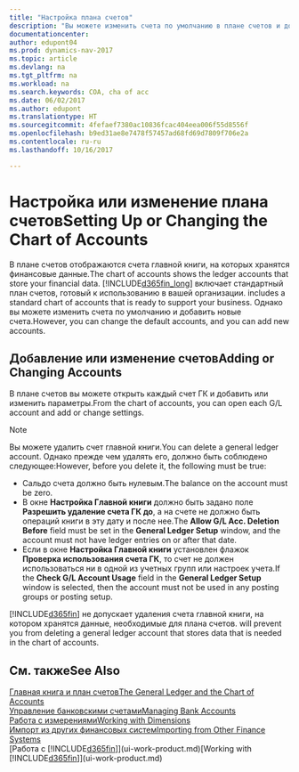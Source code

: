 ```yaml
---
title: "Настройка плана счетов"
description: "Вы можете изменить счета по умолчанию в плане счетов и добавить новые счета."
documentationcenter: 
author: edupont04
ms.prod: dynamics-nav-2017
ms.topic: article
ms.devlang: na
ms.tgt_pltfrm: na
ms.workload: na
ms.search.keywords: COA, cha of acc
ms.date: 06/02/2017
ms.author: edupont
ms.translationtype: HT
ms.sourcegitcommit: 4fefaef7380ac10836fcac404eea006f55d8556f
ms.openlocfilehash: b9ed31ae8e7478f57457ad68fd69d7809f706e2a
ms.contentlocale: ru-ru
ms.lasthandoff: 10/16/2017

---
```

# <a name="setting-up-or-changing-the-chart-of-accounts"></a><span data-ttu-id="f7231-103">Настройка или изменение плана счетов</span><span class="sxs-lookup"><span data-stu-id="f7231-103">Setting Up or Changing the Chart of Accounts</span></span>
<span data-ttu-id="f7231-104">В плане счетов отображаются счета главной книги, на которых хранятся финансовые данные.</span><span class="sxs-lookup"><span data-stu-id="f7231-104">The chart of accounts shows the ledger accounts that store your financial data.</span></span> [!INCLUDE[d365fin_long](includes/d365fin_long_md.md)]<span data-ttu-id="f7231-105"> включает стандартный план счетов, готовый к использованию в вашей организации.</span><span class="sxs-lookup"><span data-stu-id="f7231-105"> includes a standard chart of accounts that is ready to support your business.</span></span>
<span data-ttu-id="f7231-106">Однако вы можете изменить счета по умолчанию и добавить новые счета.</span><span class="sxs-lookup"><span data-stu-id="f7231-106">However, you can change the default accounts, and you can add new accounts.</span></span>  

## <a name="adding-or-changing-accounts"></a><span data-ttu-id="f7231-107">Добавление или изменение счетов</span><span class="sxs-lookup"><span data-stu-id="f7231-107">Adding or Changing Accounts</span></span>
<span data-ttu-id="f7231-108">В плане счетов вы можете открыть каждый счет ГК и добавить или изменить параметры.</span><span class="sxs-lookup"><span data-stu-id="f7231-108">From the chart of accounts, you can open each G/L account and add or change settings.</span></span>

> [!NOTE]  
>   <span data-ttu-id="f7231-109">Вы можете удалить счет главной книги.</span><span class="sxs-lookup"><span data-stu-id="f7231-109">You can delete a general ledger account.</span></span> <span data-ttu-id="f7231-110">Однако прежде чем удалять его, должно быть соблюдено следующее:</span><span class="sxs-lookup"><span data-stu-id="f7231-110">However, before you delete it, the following must be true:</span></span>  

* <span data-ttu-id="f7231-111">Сальдо счета должно быть нулевым.</span><span class="sxs-lookup"><span data-stu-id="f7231-111">The balance on the account must be zero.</span></span>  
* <span data-ttu-id="f7231-112">В окне **Настройка Главной книги** должно быть задано поле **Разрешить удаление счета ГК до**, а на счете не должно быть операций книги в эту дату и после нее.</span><span class="sxs-lookup"><span data-stu-id="f7231-112">The **Allow G/L Acc. Deletion Before** field must be set in the **General Ledger Setup** window, and the account must not have ledger entries on or after that date.</span></span>  
* <span data-ttu-id="f7231-113">Если в окне **Настройка Главной книги** установлен флажок **Проверка использования счета ГК**, то счет не должен использоваться ни в одной из учетных групп или настроек учета.</span><span class="sxs-lookup"><span data-stu-id="f7231-113">If the **Check G/L Account Usage** field in the **General Ledger Setup** window is selected, then the account must not be used in any posting groups or posting setup.</span></span>  

[!INCLUDE[d365fin](includes/d365fin_md.md)]<span data-ttu-id="f7231-114"> не допускает удаления счета главной книги, на котором хранятся данные, необходимые для плана счетов.</span><span class="sxs-lookup"><span data-stu-id="f7231-114"> will prevent you from deleting a general ledger account that stores data that is needed in the chart of accounts.</span></span>  

## <a name="see-also"></a><span data-ttu-id="f7231-115">См. также</span><span class="sxs-lookup"><span data-stu-id="f7231-115">See Also</span></span>
[<span data-ttu-id="f7231-116">Главная книга и план счетов</span><span class="sxs-lookup"><span data-stu-id="f7231-116">The General Ledger and the Chart of Accounts</span></span>](finance-general-ledger.md)  
[<span data-ttu-id="f7231-117">Управление банковскими счетами</span><span class="sxs-lookup"><span data-stu-id="f7231-117">Managing Bank Accounts</span></span>](bank-manage-bank-accounts.md)  
[<span data-ttu-id="f7231-118">Работа с измерениями</span><span class="sxs-lookup"><span data-stu-id="f7231-118">Working with Dimensions</span></span>](finance-dimensions.md)  
[<span data-ttu-id="f7231-119">Импорт из других финансовых систем</span><span class="sxs-lookup"><span data-stu-id="f7231-119">Importing from Other Finance Systems</span></span>](upload-data.md)  
<span data-ttu-id="f7231-120">[Работа с [!INCLUDE[d365fin](includes/d365fin_md.md)]](ui-work-product.md)</span><span class="sxs-lookup"><span data-stu-id="f7231-120">[Working with [!INCLUDE[d365fin](includes/d365fin_md.md)]](ui-work-product.md)</span></span>  

## 


